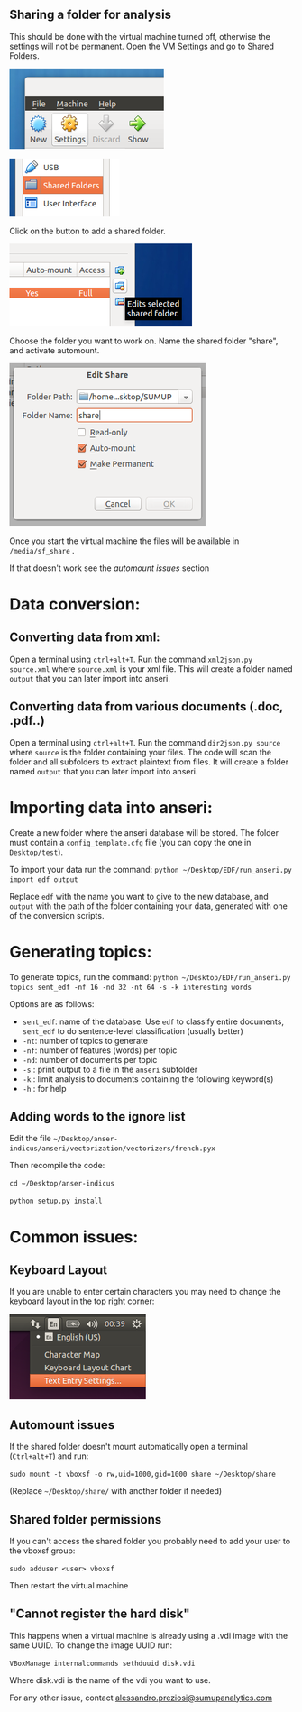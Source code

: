 Sharing a folder for analysis
-----------------------------

This should be done with the virtual machine turned off, otherwise the settings will not be permanent. Open the VM Settings and go to Shared Folders.

![Step 1](img/step1.png)

![Step 2](img/step2.png)

Click on the button to add a shared folder.

![Step 3](img/step3.png)
 
Choose the folder you want to work on. Name the shared folder "share", and activate automount.

![Step 4](img/step4.png)

Once you start the virtual machine the files will be available in `/media/sf_share` .

If that doesn't work see the _automount issues_ section

Data conversion:
================

Converting data from xml:
-------------------------

Open a terminal using `ctrl+alt+T`. Run the command `xml2json.py source.xml` where `source.xml` is your xml file. This will create a folder named `output` that you can later import into anseri.

Converting data from various documents (.doc, .pdf..)
-----------------------------------------------------

Open a terminal using `ctrl+alt+T`. Run the command `dir2json.py source` where `source` is the folder containing your files. The code will scan the folder and all subfolders to extract plaintext from files. It will create a folder named `output` that you can later import into anseri.

Importing data into anseri:
===========================

Create a new folder where the anseri database will be stored. The folder must contain a `config_template.cfg` file (you can copy the one in `Desktop/test`). 

To import your data run the command: `python ~/Desktop/EDF/run_anseri.py import edf output` 

Replace `edf` with the name you want to give to the new database, and `output` with the path of the folder containing your data, generated with one of the conversion scripts.

Generating topics:
==================

To generate topics, run the command: `python ~/Desktop/EDF/run_anseri.py topics sent_edf -nf 16 -nd 32 -nt 64 -s -k interesting words`

Options are as follows:

- `sent_edf`: name of the database. Use `edf` to classify entire documents, `sent_edf` to do sentence-level classification (usually better)
- `-nt`: number of topics to generate
- `-nf`: number of features (words) per topic
- `-nd`: number of documents per topic
- `-s` : print output to a file in the `anseri` subfolder
- `-k` : limit analysis to documents containing the following keyword(s)
- `-h` : for help

Adding words to the ignore list
-------------------------------

Edit the file `~/Desktop/anser-indicus/anseri/vectorization/vectorizers/french.pyx`

Then recompile the code:

`cd ~/Desktop/anser-indicus`

`python setup.py install`


Common issues:
==============

Keyboard Layout
---------------

If you are unable to enter certain characters you may need to change the keyboard layout in the top right corner:

![Layout](img/layout.png)


Automount issues
----------------

If the shared folder doesn't mount automatically open a terminal (`Ctrl+alt+T`) and run:

`sudo mount -t vboxsf -o rw,uid=1000,gid=1000 share ~/Desktop/share`

(Replace `~/Desktop/share/` with another folder if needed)

Shared folder permissions
-------------------------

If you can't access the shared folder you probably need to add your user to the vboxsf group:

`sudo adduser <user> vboxsf`

Then restart the virtual machine


"Cannot register the hard disk"
-------------------------------

This happens when a virtual machine is already using a .vdi image with the same UUID. To change the image UUID run:

`VBoxManage internalcommands sethduuid disk.vdi`

Where disk.vdi is the name of the vdi you want to use.

For any other issue, contact alessandro.preziosi@sumupanalytics.com
